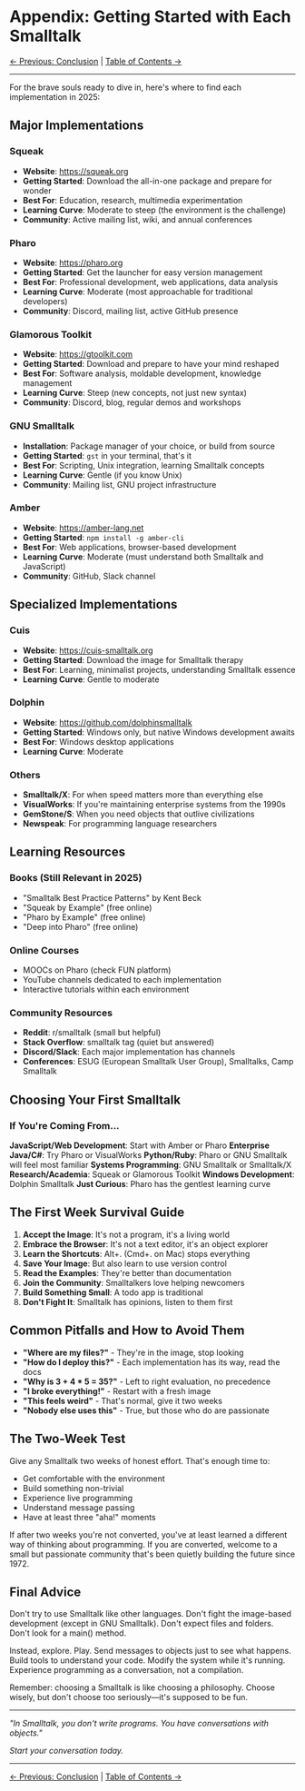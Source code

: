 # Appendix: Getting Started with Each Smalltalk

[← Previous: Conclusion](09-conclusion.md) | [Table of Contents →](../table-of-contents.md)

---

For the brave souls ready to dive in, here's where to find each implementation in 2025:

## Major Implementations

### Squeak
- **Website**: https://squeak.org
- **Getting Started**: Download the all-in-one package and prepare for wonder
- **Best For**: Education, research, multimedia experimentation
- **Learning Curve**: Moderate to steep (the environment is the challenge)
- **Community**: Active mailing list, wiki, and annual conferences

### Pharo
- **Website**: https://pharo.org
- **Getting Started**: Get the launcher for easy version management
- **Best For**: Professional development, web applications, data analysis
- **Learning Curve**: Moderate (most approachable for traditional developers)
- **Community**: Discord, mailing list, active GitHub presence

### Glamorous Toolkit
- **Website**: https://gtoolkit.com
- **Getting Started**: Download and prepare to have your mind reshaped
- **Best For**: Software analysis, moldable development, knowledge management
- **Learning Curve**: Steep (new concepts, not just new syntax)
- **Community**: Discord, blog, regular demos and workshops

### GNU Smalltalk
- **Installation**: Package manager of your choice, or build from source
- **Getting Started**: `gst` in your terminal, that's it
- **Best For**: Scripting, Unix integration, learning Smalltalk concepts
- **Learning Curve**: Gentle (if you know Unix)
- **Community**: Mailing list, GNU project infrastructure

### Amber
- **Website**: https://amber-lang.net
- **Getting Started**: `npm install -g amber-cli`
- **Best For**: Web applications, browser-based development
- **Learning Curve**: Moderate (must understand both Smalltalk and JavaScript)
- **Community**: GitHub, Slack channel

## Specialized Implementations

### Cuis
- **Website**: https://cuis-smalltalk.org
- **Getting Started**: Download the image for Smalltalk therapy
- **Best For**: Learning, minimalist projects, understanding Smalltalk essence
- **Learning Curve**: Gentle to moderate

### Dolphin
- **Website**: https://github.com/dolphinsmalltalk
- **Getting Started**: Windows only, but native Windows development awaits
- **Best For**: Windows desktop applications
- **Learning Curve**: Moderate

### Others
- **Smalltalk/X**: For when speed matters more than everything else
- **VisualWorks**: If you're maintaining enterprise systems from the 1990s
- **GemStone/S**: When you need objects that outlive civilizations
- **Newspeak**: For programming language researchers

## Learning Resources

### Books (Still Relevant in 2025)
- "Smalltalk Best Practice Patterns" by Kent Beck
- "Squeak by Example" (free online)
- "Pharo by Example" (free online)
- "Deep into Pharo" (free online)

### Online Courses
- MOOCs on Pharo (check FUN platform)
- YouTube channels dedicated to each implementation
- Interactive tutorials within each environment

### Community Resources
- **Reddit**: r/smalltalk (small but helpful)
- **Stack Overflow**: smalltalk tag (quiet but answered)
- **Discord/Slack**: Each major implementation has channels
- **Conferences**: ESUG (European Smalltalk User Group), Smalltalks, Camp Smalltalk

## Choosing Your First Smalltalk

### If You're Coming From...

**JavaScript/Web Development**: Start with Amber or Pharo
**Enterprise Java/C#**: Try Pharo or VisualWorks
**Python/Ruby**: Pharo or GNU Smalltalk will feel most familiar
**Systems Programming**: GNU Smalltalk or Smalltalk/X
**Research/Academia**: Squeak or Glamorous Toolkit
**Windows Development**: Dolphin Smalltalk
**Just Curious**: Pharo has the gentlest learning curve

## The First Week Survival Guide

1. **Accept the Image**: It's not a program, it's a living world
2. **Embrace the Browser**: It's not a text editor, it's an object explorer
3. **Learn the Shortcuts**: Alt+. (Cmd+. on Mac) stops everything
4. **Save Your Image**: But also learn to use version control
5. **Read the Examples**: They're better than documentation
6. **Join the Community**: Smalltalkers love helping newcomers
7. **Build Something Small**: A todo app is traditional
8. **Don't Fight It**: Smalltalk has opinions, listen to them first

## Common Pitfalls and How to Avoid Them

- **"Where are my files?"** - They're in the image, stop looking
- **"How do I deploy this?"** - Each implementation has its way, read the docs
- **"Why is 3 + 4 * 5 = 35?"** - Left to right evaluation, no precedence
- **"I broke everything!"** - Restart with a fresh image
- **"This feels weird"** - That's normal, give it two weeks
- **"Nobody else uses this"** - True, but those who do are passionate

## The Two-Week Test

Give any Smalltalk two weeks of honest effort. That's enough time to:
- Get comfortable with the environment
- Build something non-trivial
- Experience live programming
- Understand message passing
- Have at least three "aha!" moments

If after two weeks you're not converted, you've at least learned a different way of thinking about programming. If you are converted, welcome to a small but passionate community that's been quietly building the future since 1972.

## Final Advice

Don't try to use Smalltalk like other languages. Don't fight the image-based development (except in GNU Smalltalk). Don't expect files and folders. Don't look for a main() method.

Instead, explore. Play. Send messages to objects just to see what happens. Build tools to understand your code. Modify the system while it's running. Experience programming as a conversation, not a compilation.

Remember: choosing a Smalltalk is like choosing a philosophy. Choose wisely, but don't choose too seriously—it's supposed to be fun.

---

*"In Smalltalk, you don't write programs. You have conversations with objects."*

*Start your conversation today.*

---

[← Previous: Conclusion](09-conclusion.md) | [Table of Contents →](../table-of-contents.md)